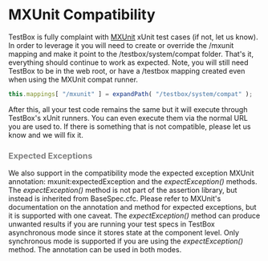 # MXUnit Compatibility

TestBox is fully complaint with [MXUnit](http://mxunit.org/) xUnit test cases (if not, let us know). In order to leverage it you will need to create or override the /mxunit mapping and make it point to the /testbox/system/compat folder. That's it, everything should continue to work as expected. Note, you will still need TestBox to be in the web root, or have a /testbox mapping created even when using the MXUnit compat runner.

```javascript
this.mappings[ "/mxunit" ] = expandPath( "/testbox/system/compat" );
```

After this, all your test code remains the same but it will execute through TestBox's xUnit runners. You can even execute them via the normal URL you are used to. If there is something that is not compatible, please let us know and we will fix it.

<h3 style="color:grey">Expected Exceptions</h3>

We also support in the compatibility mode the expected exception MXUnit annotation: mxunit:expectedException and the *expectException()* methods. The *expectException()* method is not part of the assertion library, but instead is inherited from BaseSpec.cfc. Please refer to MXUnit's documentation on the annotation and method for expected exceptions, but it is supported with one caveat. The *expectException()* method can produce unwanted results if you are running your test specs in TestBox asynchronous mode since it stores state at the component level. Only synchronous mode is supported if you are using the *expectException()* method. The annotation can be used in both modes.
